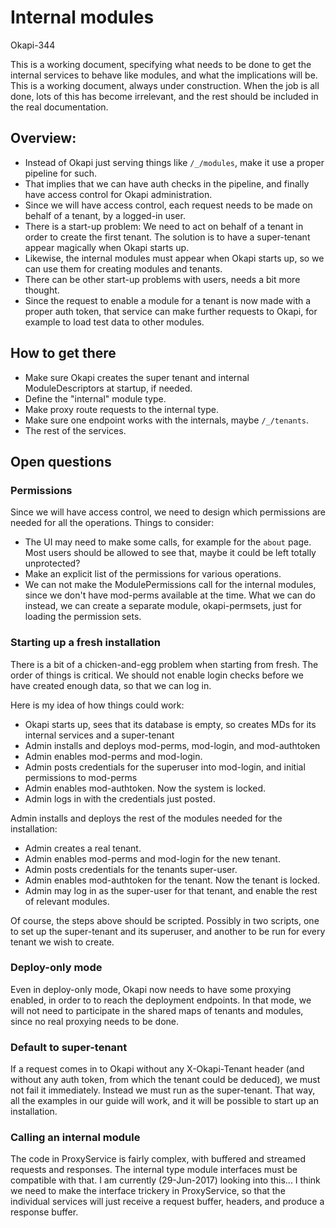 # Internal modules
Okapi-344


This is a working document, specifying what needs to be done to get the internal
services to behave like modules, and what the implications will be. This is a
working document, always under construction. When the job is all done, lots of
this has become irrelevant, and the rest should be included in the real
documentation.


## Overview:
* Instead of Okapi just serving things like `/_/modules`, make it use a proper
  pipeline for such.
* That implies that we can have auth checks in the pipeline, and finally have
  access control for Okapi administration.
* Since we will have access control, each request needs to be made on behalf
  of a tenant, by a logged-in user.
* There is a start-up problem: We need to act on behalf of a tenant in order
  to create the first tenant. The solution is to have a super-tenant appear
  magically when Okapi starts up.
* Likewise, the internal modules must appear when Okapi starts up, so we can
  use them for creating modules and tenants.
* There can be other start-up problems with users, needs a bit more thought.
* Since the request to enable a module for a tenant is now made with a proper
  auth token, that service can make further requests to Okapi, for example to
  load test data to other modules.


## How to get there
* Make sure Okapi creates the super tenant and internal ModuleDescriptors at
startup, if needed.
* Define the "internal" module type.
* Make proxy route requests to the internal type.
* Make sure one endpoint works with the internals, maybe `/_/tenants`.
* The rest of the services.


## Open questions


### Permissions
Since we will have access control, we need to design which permissions are
needed for all the operations. Things to consider:
* The UI may need to make some calls, for example for the `about` page. Most
users should be allowed to see that, maybe it could be left totally unprotected?
* Make an explicit list of the permissions for various operations.
* We can not make the ModulePermissions call for the internal modules, since
we don't have mod-perms available at the time. What we can do instead, we can
create a separate module, okapi-permsets, just for loading the permission sets.

### Starting up a fresh installation
There is a bit of a chicken-and-egg problem when starting from fresh. The order
of things is critical. We should not enable login checks before we have created
enough data, so that we can log in.

Here is my idea of how things could work:

* Okapi starts up, sees that its database is empty, so creates MDs for its internal services and a super-tenant
* Admin installs and deploys mod-perms, mod-login, and mod-authtoken
* Admin enables mod-perms and mod-login.
* Admin posts credentials for the superuser into mod-login, and initial permissions to mod-perms
* Admin enables mod-authtoken. Now the system is locked.
* Admin logs in with the credentials just posted.

Admin installs and deploys the rest of the modules needed for the installation:

* Admin creates a real tenant.
* Admin enables mod-perms and mod-login for the new tenant.
* Admin posts credentials for the tenants super-user.
* Admin enables mod-authtoken for the tenant. Now the tenant is locked.
* Admin may log in as the super-user for that tenant, and enable the rest of relevant modules.

Of course, the steps above should be scripted. Possibly in two scripts, one to
set up the super-tenant and its superuser, and another to be run for every
tenant we wish to create.

### Deploy-only mode
Even in deploy-only mode, Okapi now needs to have some proxying enabled, in
order to to reach the deployment endpoints. In that mode, we will not need to
participate in the shared maps of tenants and modules, since no real proxying
needs to be done.

### Default to super-tenant
If a request comes in to Okapi without any X-Okapi-Tenant header (and without
any auth token, from which the tenant could be deduced), we must not fail it
immediately. Instead we must run as the super-tenant. That way, all the examples
in our guide will work, and it will be possible to start up an installation.

### Calling an internal module
The code in ProxyService is fairly complex, with buffered and streamed requests
and responses. The internal type module interfaces must be compatible with that.
I am currently (29-Jun-2017) looking into this... I think we need to make the
interface trickery in ProxyService, so that the individual services will just
receive a request buffer, headers, and produce a response buffer.





